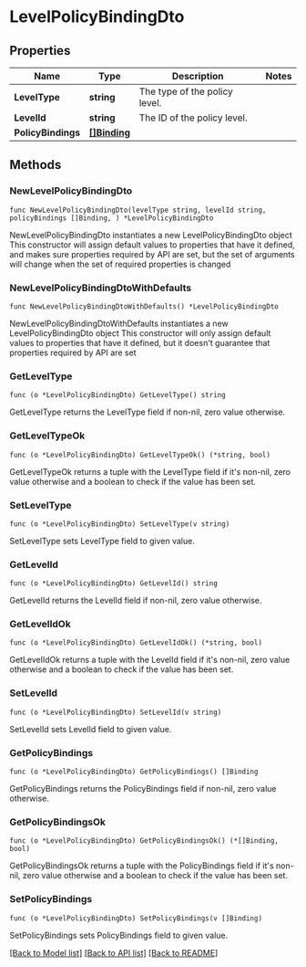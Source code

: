 # LevelPolicyBindingDto

## Properties

Name | Type | Description | Notes
------------ | ------------- | ------------- | -------------
**LevelType** | **string** | The type of the policy level. | 
**LevelId** | **string** | The ID of the policy level. | 
**PolicyBindings** | [**[]Binding**](Binding.md) |  | 

## Methods

### NewLevelPolicyBindingDto

`func NewLevelPolicyBindingDto(levelType string, levelId string, policyBindings []Binding, ) *LevelPolicyBindingDto`

NewLevelPolicyBindingDto instantiates a new LevelPolicyBindingDto object
This constructor will assign default values to properties that have it defined,
and makes sure properties required by API are set, but the set of arguments
will change when the set of required properties is changed

### NewLevelPolicyBindingDtoWithDefaults

`func NewLevelPolicyBindingDtoWithDefaults() *LevelPolicyBindingDto`

NewLevelPolicyBindingDtoWithDefaults instantiates a new LevelPolicyBindingDto object
This constructor will only assign default values to properties that have it defined,
but it doesn't guarantee that properties required by API are set

### GetLevelType

`func (o *LevelPolicyBindingDto) GetLevelType() string`

GetLevelType returns the LevelType field if non-nil, zero value otherwise.

### GetLevelTypeOk

`func (o *LevelPolicyBindingDto) GetLevelTypeOk() (*string, bool)`

GetLevelTypeOk returns a tuple with the LevelType field if it's non-nil, zero value otherwise
and a boolean to check if the value has been set.

### SetLevelType

`func (o *LevelPolicyBindingDto) SetLevelType(v string)`

SetLevelType sets LevelType field to given value.


### GetLevelId

`func (o *LevelPolicyBindingDto) GetLevelId() string`

GetLevelId returns the LevelId field if non-nil, zero value otherwise.

### GetLevelIdOk

`func (o *LevelPolicyBindingDto) GetLevelIdOk() (*string, bool)`

GetLevelIdOk returns a tuple with the LevelId field if it's non-nil, zero value otherwise
and a boolean to check if the value has been set.

### SetLevelId

`func (o *LevelPolicyBindingDto) SetLevelId(v string)`

SetLevelId sets LevelId field to given value.


### GetPolicyBindings

`func (o *LevelPolicyBindingDto) GetPolicyBindings() []Binding`

GetPolicyBindings returns the PolicyBindings field if non-nil, zero value otherwise.

### GetPolicyBindingsOk

`func (o *LevelPolicyBindingDto) GetPolicyBindingsOk() (*[]Binding, bool)`

GetPolicyBindingsOk returns a tuple with the PolicyBindings field if it's non-nil, zero value otherwise
and a boolean to check if the value has been set.

### SetPolicyBindings

`func (o *LevelPolicyBindingDto) SetPolicyBindings(v []Binding)`

SetPolicyBindings sets PolicyBindings field to given value.



[[Back to Model list]](../README.md#documentation-for-models) [[Back to API list]](../README.md#documentation-for-api-endpoints) [[Back to README]](../README.md)


